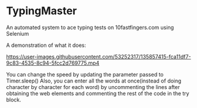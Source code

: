 # TypingMaster
An automated system to ace typing tests on 10fastfingers.com using Selenium

A demonstration of what it does:

https://user-images.githubusercontent.com/53252317/135857415-fca11df7-9c83-4535-8c94-5fcc2d769775.mp4

You can change the speed by updating the parameter passed to Timer.sleep()
Also, you can enter all the words at once(instead of doing character by character for each word) by uncommenting the lines after obtaining the web elements and commenting the rest of the code in the try block.
